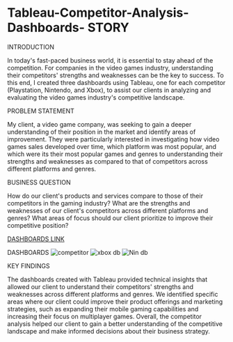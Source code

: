 # Tableau-Competitor-Analysis-Dashboards- STORY

INTRODUCTION

In today's fast-paced business world, it is essential to stay ahead of the competition. For companies in the video games industry, understanding their competitors' strengths and weaknesses can be the key to success. To this end, I created three dashboards using Tableau, one for each competitor (Playstation, Nintendo, and Xbox), to assist our clients in analyzing and evaluating the video games industry's competitive landscape.

PROBLEM STATEMENT

My client, a video game company, was seeking to gain a deeper understanding of their position in the market and identify areas of improvement. They were particularly interested in investigating how video games sales developed over time, which platform was most popular, and which were its their most popular games and genres to understanding their strengths and weaknesses as compared to that of competitors across different platforms and genres.

BUSINESS QUESTION

How do our client's products and services compare to those of their competitors in the gaming industry?
What are the strengths and weaknesses of our client's competitors across different platforms and genres?
What areas of focus should our client prioritize to improve their competitive position?

[DASHBOARDS LINK](https://public.tableau.com/views/CompetitorAnalysis1995-2016/CompetitorAnalysis1995-2016?:language=en-US&publish=yes&:display_count=n&:origin=viz_share_link)

DASHBOARDS
![competitor](https://user-images.githubusercontent.com/126607220/226759315-f2a071b6-864f-4640-b1cd-182b0cd7b338.jpg)
![xbox db](https://user-images.githubusercontent.com/126607220/226759875-8d4de40c-9422-45ff-8a50-ca8e6cace30f.jpg)
![Nin db](https://user-images.githubusercontent.com/126607220/226759886-206f716d-ce36-4d6b-b3c8-6dbc5fa9422b.jpg)

KEY FINDINGS

The dashboards created with Tableau provided technical insights that allowed our client to understand their competitors' strengths and weaknesses across different platforms and genres. We identified specific areas where our client could improve their product offerings and marketing strategies, such as expanding their mobile gaming capabilities and increasing their focus on multiplayer games. Overall, the competitor analysis helped our client to gain a better understanding of the competitive landscape and make informed decisions about their business strategy.
